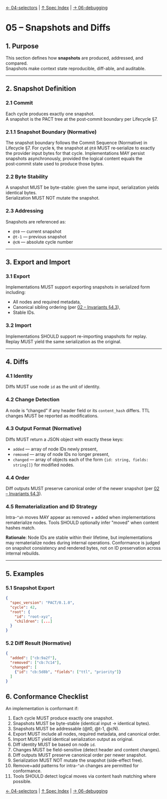 [← 04-selectors](04-selectors.md) | [↑ Spec Index](../README.md) | [→ 06-debugging](06-debugging.md)

# 05 – Snapshots and Diffs

## 1. Purpose
This section defines how **snapshots** are produced, addressed, and compared.  
Snapshots make context state reproducible, diff-able, and auditable.

---

## 2. Snapshot Definition
### 2.1 Commit
Each cycle produces exactly one snapshot.  
A snapshot is the PACT tree at the post‑commit boundary per Lifecycle §7.

### 2.1.1 Snapshot Boundary (Normative)
The snapshot boundary follows the Commit Sequence (Normative) in Lifecycle §7. For cycle `N`, the snapshot at `@t0` MUST re‑serialize to exactly the provider input bytes for that cycle. Implementations MAY persist snapshots asynchronously, provided the logical content equals the post‑commit state used to produce those bytes.

### 2.2 Byte Stability
A snapshot MUST be byte-stable: given the same input, serialization yields identical bytes.  
Serialization MUST NOT mutate the snapshot.

### 2.3 Addressing
Snapshots are referenced as:
- `@t0` — current snapshot  
- `@t-1` — previous snapshot  
- `@cN` — absolute cycle number

---

## 3. Export and Import
### 3.1 Export
Implementations MUST support exporting snapshots in serialized form including:
- All nodes and required metadata,  
- Canonical sibling ordering (per [02 – Invariants §4.3](02-invariants.md)),  
- Stable IDs.
 
 

### 3.2 Import
Implementations SHOULD support re-importing snapshots for replay.  
Replay MUST yield the same serialization as the original.

---

## 4. Diffs
### 4.1 Identity
Diffs MUST use node `id` as the unit of identity.

### 4.2 Change Detection
A node is “changed” if any header field or its `content_hash` differs. TTL changes MUST be reported as modifications.

### 4.3 Output Format (Normative)
Diffs MUST return a JSON object with exactly these keys:
- `added` — array of node IDs newly present,  
- `removed` — array of node IDs no longer present,  
- `changed` — array of objects each of the form `{id: string, fields: string[]}` for modified nodes.

### 4.4 Order
Diff outputs MUST preserve canonical order of the newer snapshot (per [02 – Invariants §4.3](02-invariants.md)).

### 4.5 Rematerialization and ID Strategy
Intra-`^ah` moves MAY appear as removed + added when implementations rematerialize nodes. Tools SHOULD optionally infer "moved" when content hashes match.

**Rationale**: Node IDs are stable within their lifetime, but implementations may rematerialize nodes during internal operations. Conformance is judged on snapshot consistency and rendered bytes, not on ID preservation across internal rebuilds.

---

## 5. Examples

### 5.1 Snapshot Export
```json
{
  "spec_version": "PACT/0.1.0",
  "cycle": 42,
  "root": {
    "id": "root-xyz",
    "children": [...]
  }
}
```

### 5.2 Diff Result (Normative)
```json
{
  "added": ["cb:9a2f"],
  "removed": ["cb:7c14"],
  "changed": [
    {"id": "cb:5d8b", "fields": ["ttl", "priority"]}
  ]
}
```

## 6. Conformance Checklist

An implementation is conformant if:

1. Each cycle MUST produce exactly one snapshot.
2. Snapshots MUST be byte-stable (identical input → identical bytes).
3. Snapshots MUST be addressable (@t0, @t-1, @cN).
4. Export MUST include all nodes, required metadata, and canonical order.
5. Import MUST yield identical serialization output as original.
6. Diff identity MUST be based on node `id`.
7. Changes MUST be field-sensitive (detect header and content changes).
8. Diff outputs MUST preserve canonical order per newer snapshot.
9. Serialization MUST NOT mutate the snapshot (side-effect free).
10. Remove+add patterns for intra-`^ah` changes are permitted for conformance.
11. Tools SHOULD detect logical moves via content hash matching where possible.

[← 04-selectors](04-selectors.md) | [↑ Spec Index](../README.md) | [→ 06-debugging](06-debugging.md)